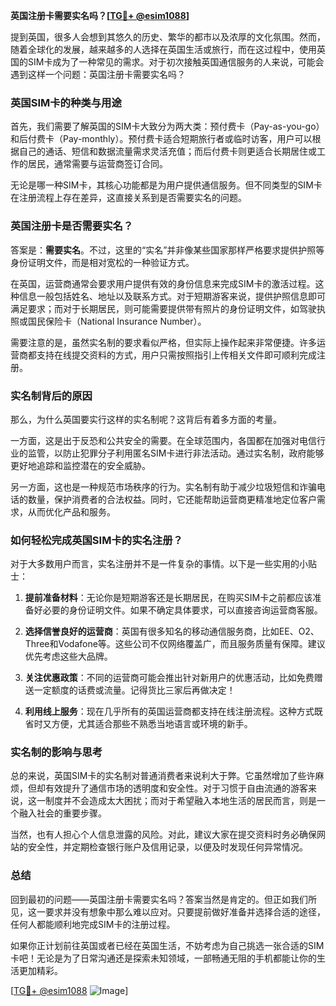 **英国注册卡需要实名吗？[[TG💪+ @esim1088](https://t.me/s/esim1088)]**

提到英国，很多人会想到其悠久的历史、繁华的都市以及浓厚的文化氛围。然而，随着全球化的发展，越来越多的人选择在英国生活或旅行，而在这过程中，使用英国的SIM卡成为了一种常见的需求。对于初次接触英国通信服务的人来说，可能会遇到这样一个问题：英国注册卡需要实名吗？

### 英国SIM卡的种类与用途

首先，我们需要了解英国的SIM卡大致分为两大类：预付费卡（Pay-as-you-go）和后付费卡（Pay-monthly）。预付费卡适合短期旅行者或临时访客，用户可以根据自己的通话、短信和数据流量需求灵活充值；而后付费卡则更适合长期居住或工作的居民，通常需要与运营商签订合同。

无论是哪一种SIM卡，其核心功能都是为用户提供通信服务。但不同类型的SIM卡在注册流程上存在差异，这直接关系到是否需要实名的问题。

### 英国注册卡是否需要实名？

答案是：**需要实名**。不过，这里的“实名”并非像某些国家那样严格要求提供护照等身份证明文件，而是相对宽松的一种验证方式。

在英国，运营商通常会要求用户提供有效的身份信息来完成SIM卡的激活过程。这种信息一般包括姓名、地址以及联系方式。对于短期游客来说，提供护照信息即可满足要求；而对于长期居民，则可能需要提供带有照片的身份证明文件，如驾驶执照或国民保险卡（National Insurance Number）。

需要注意的是，虽然实名制的要求看似严格，但实际上操作起来非常便捷。许多运营商都支持在线提交资料的方式，用户只需按照指引上传相关文件即可顺利完成注册。

### 实名制背后的原因

那么，为什么英国要实行这样的实名制呢？这背后有着多方面的考量。

一方面，这是出于反恐和公共安全的需要。在全球范围内，各国都在加强对电信行业的监管，以防止犯罪分子利用匿名SIM卡进行非法活动。通过实名制，政府能够更好地追踪和监控潜在的安全威胁。

另一方面，这也是一种规范市场秩序的行为。实名制有助于减少垃圾短信和诈骗电话的数量，保护消费者的合法权益。同时，它还能帮助运营商更精准地定位客户需求，从而优化产品和服务。

### 如何轻松完成英国SIM卡的实名注册？

对于大多数用户而言，实名注册并不是一件复杂的事情。以下是一些实用的小贴士：

1. **提前准备材料**：无论你是短期游客还是长期居民，在购买SIM卡之前都应该准备好必要的身份证明文件。如果不确定具体要求，可以直接咨询运营商客服。
   
2. **选择信誉良好的运营商**：英国有很多知名的移动通信服务商，比如EE、O2、Three和Vodafone等。这些公司不仅网络覆盖广，而且服务质量有保障。建议优先考虑这些大品牌。

3. **关注优惠政策**：不同的运营商可能会推出针对新用户的优惠活动，比如免费赠送一定额度的话费或流量。记得货比三家后再做决定！

4. **利用线上服务**：现在几乎所有的英国运营商都支持在线注册流程。这种方式既省时又方便，尤其适合那些不熟悉当地语言或环境的新手。

### 实名制的影响与思考

总的来说，英国SIM卡的实名制对普通消费者来说利大于弊。它虽然增加了些许麻烦，但却有效提升了通信市场的透明度和安全性。对于习惯于自由流通的游客来说，这一制度并不会造成太大困扰；而对于希望融入本地生活的居民而言，则是一个融入社会的重要步骤。

当然，也有人担心个人信息泄露的风险。对此，建议大家在提交资料时务必确保网站的安全性，并定期检查银行账户及信用记录，以便及时发现任何异常情况。

### 总结

回到最初的问题——英国注册卡需要实名吗？答案当然是肯定的。但正如我们所见，这一要求并没有想象中那么难以应对。只要提前做好准备并选择合适的途径，任何人都能顺利地完成SIM卡的注册过程。

如果你正计划前往英国或者已经在英国生活，不妨考虑为自己挑选一张合适的SIM卡吧！无论是为了日常沟通还是探索未知领域，一部畅通无阻的手机都能让你的生活更加精彩。

[[TG💪+ @esim1088](https://t.me/s/esim1088) ![Image](https://i.postimg.cc/4NQfJmqS/Snipaste-2025-05-13-00-14-12.png)]